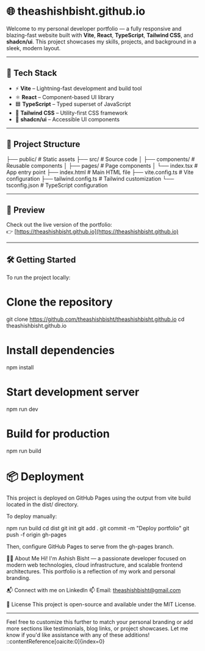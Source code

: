# 🌐 theashishbisht.github.io

Welcome to my personal developer portfolio — a fully responsive and blazing-fast website built with **Vite**, **React**, **TypeScript**, **Tailwind CSS**, and **shadcn/ui**. This project showcases my skills, projects, and background in a sleek, modern layout.

---

## 🚀 Tech Stack

- ⚡ **Vite** – Lightning-fast development and build tool
- ⚛️ **React** – Component-based UI library
- 🟦 **TypeScript** – Typed superset of JavaScript
- 🎨 **Tailwind CSS** – Utility-first CSS framework
- 💎 **shadcn/ui** – Accessible UI components

---

## 📁 Project Structure

├── public/ # Static assets
├── src/ # Source code
│ ├── components/ # Reusable components
│ ├── pages/ # Page components
│ └── index.tsx # App entry point
├── index.html # Main HTML file
├── vite.config.ts # Vite configuration
├── tailwind.config.ts # Tailwind customization
└── tsconfig.json # TypeScript configuration


---

## 📸 Preview

Check out the live version of the portfolio:  
👉 [https://theashishbisht.github.io](https://theashishbisht.github.io)

---

## 🛠️ Getting Started

To run the project locally:

# Clone the repository
git clone https://github.com/theashishbisht/theashishbisht.github.io
cd theashishbisht.github.io

# Install dependencies
npm install

# Start development server
npm run dev

# Build for production
npm run build

# 📦 Deployment
This project is deployed on GitHub Pages using the output from vite build located in the dist/ directory.

To deploy manually:

npm run build
cd dist
git init
git add .
git commit -m "Deploy portfolio"
git push -f origin gh-pages

Then, configure GitHub Pages to serve from the gh-pages branch.

🙋‍♂️ About Me
Hi! I'm Ashish Bisht — a passionate developer focused on modern web technologies, cloud infrastructure, and scalable frontend architectures. This portfolio is a reflection of my work and personal branding.

📬 Connect with me on LinkedIn
📫 Email: theashishbisht@gmail.com

📄 License
This project is open-source and available under the MIT License.

---

Feel free to customize this further to match your personal branding or add more sections like testimonials, blog links, or project showcases. Let me know if you'd like assistance with any of these additions!
::contentReference[oaicite:0]{index=0}
 





























